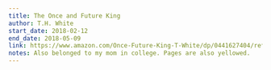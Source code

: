 ```yaml
---
title: The Once and Future King
author: T.H. White
start_date: 2018-02-12
end_date: 2018-05-09
link: https://www.amazon.com/Once-Future-King-T-White/dp/0441627404/ref=tmm_mmp_swatch_0?_encoding=UTF8&qid=&sr=
notes: Also belonged to my mom in college. Pages are also yellowed.
---
```

